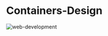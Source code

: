 # Containers-Design
![web-development](https://github.com/Sowmiya1921051/Containers-Design/assets/93912251/aec61ba3-11f0-47ba-bd80-540b0cb67c82)
